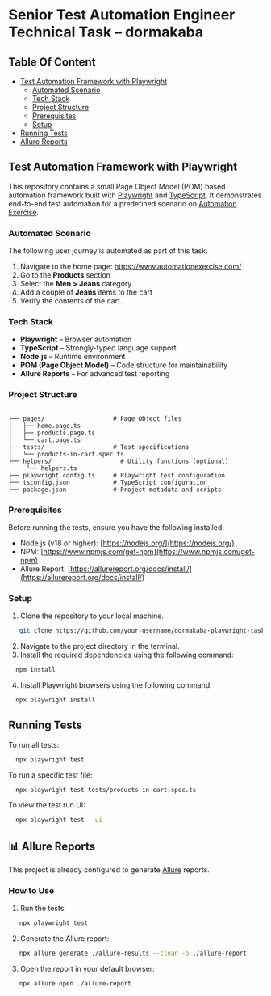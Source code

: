 # Senior Test Automation Engineer Technical Task – dormakaba

## Table Of Content
- [Test Automation Framework with Playwright](#test-automation-framework-with-playwright)
  - [Automated Scenario](#automated-scenario)
  - [Tech Stack](#tech-stack)
  - [Project Structure](#project-structure)
  - [Prerequisites](#prerequisites)
  - [Setup](#setup)
- [Running Tests](#running-tests)
- [Allure Reports](#-allure-reports)


## Test Automation Framework with Playwright

This repository contains a small Page Object Model (POM) based automation framework built with [Playwright](https://playwright.dev/) and [TypeScript](https://www.typescriptlang.org/). 
It demonstrates end-to-end test automation for a predefined scenario on [Automation Exercise](https://www.automationexercise.com/).

### Automated Scenario

The following user journey is automated as part of this task:

1. Navigate to the home page: https://www.automationexercise.com/
2. Go to the **Products** section
3. Select the **Men > Jeans** category
4. Add a couple of **Jeans** items to the cart
5. Verify the contents of the cart.

### Tech Stack

- **Playwright** – Browser automation
- **TypeScript** – Strongly-typed language support
- **Node.js** – Runtime environment
- **POM (Page Object Model)** – Code structure for maintainability 
- **Allure Reports** – For advanced test reporting

### Project Structure

```text
.
├── pages/                   # Page Object files
│   ├── home.page.ts
│   ├── products.page.ts
│   └── cart.page.ts
├── tests/                   # Test specifications
│   └── products-in-cart.spec.ts
├── helpers/                   # Utility functions (optional)
     └── helpers.ts
├── playwright.config.ts     # Playwright test configuration
├── tsconfig.json            # TypeScript configuration
└── package.json             # Project metadata and scripts
```

### Prerequisites

Before running the tests, ensure you have the following installed:

- Node.js (v18 or higher): [https://nodejs.org/](https://nodejs.org/)
- NPM: [https://www.npmjs.com/get-npm](https://www.npmjs.com/get-npm)
- Allure Report: [https://allurereport.org/docs/install/](https://allurereport.org/docs/install/)

### Setup

1. Clone the repository to your local machine.

```bash
   git clone https://github.com/your-username/dormakaba-playwright-task.git
```
2. Navigate to the project directory in the terminal.
3. Install the required dependencies using the following command:

```bash
  npm install
```

4. Install Playwright browsers using the following command:

```bash
  npx playwright install
```

## Running Tests
To run all tests:

```bash
  npx playwright test
```

To run a specific test file:

```bash
  npx playwright test tests/products-in-cart.spec.ts
```

To view the test run UI:

```bash
  npx playwright test --ui
```

## 📊 Allure Reports

This project is already configured to generate [Allure](https://docs.qameta.io/allure/) reports.

### How to Use

1. Run the tests:

```bash
   npx playwright test
 ```

2. Generate the Allure report:

```bash
   npx allure generate ./allure-results --clean -o ./allure-report
```

3. Open the report in your default browser:
```bash
   npx allure open ./allure-report
```